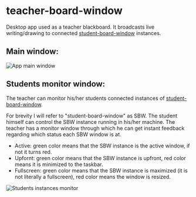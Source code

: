 # teacher-board-window
Desktop app used as a teacher blackboard. It broadcasts live writing/drawing to connected [student-board-window](https://github.com/salehrezq/student-board-window) instances.
## Main window:
![App main window](https://4.bp.blogspot.com/-HnJzC75c3-c/XDLhg9_OajI/AAAAAAAAGiI/q86DE_Uz8mAlyc8sfUA9WJogbjChSrO8ACLcBGAs/s1600/Untitled.png)

## Students monitor window:

The teacher can monitor his/her students connected instances of [student-board-window](https://github.com/salehrezq/student-board-window).

For brevity I will refer to "student-board-window" as SBW. The student himself can control the SBW instance running in his/her machine. The teacher has a monitor window through which he can get instant feedback regarding which status each SBW window is at.

- Active: green color means that the SBW instance is the active window, if not it turns red.
- Upfornt: green color means that the SBW instance is upfront, red color means it is minimized to the taskbar.
- Fullscreen: green color means that the SBW instance is maximized (it is not literally a fullscreen), red color means the window is resized.

![Students instances monitor](https://3.bp.blogspot.com/-L90WUexOpK4/XCg1FE-TZLI/AAAAAAAAGhA/sP3AflJmJzAFMoskY6gG3onVvFETExLdACEwYBhgL/s1600/monitor.png)
